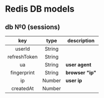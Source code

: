 # Redis DB models

## db №0 (sessions)

|key         |type        |description                 |
|:-:         |:-:         |--                          |
|userId      |String      |                            |
|refreshToken|String      |                            |
|ua          |String      |**user agent**              |
|fingerprint |String      |**browser "ip"**            |
|ip          |Number      |**user ip**                 |
|createdAt   |Number      |                            |

